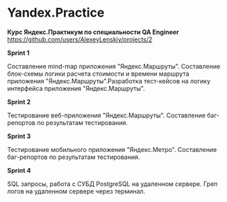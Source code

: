 # Yandex.Practice

**Курс Яндекс.Практикум по специальности QA Engineer**
        https://github.com/users/AlexeyLenskiy/projects/2

**Sprint 1** 
        

Составление mind-map приложения "Яндекс.Маршруты". Составление блок-схемы логики расчета стоимости и времени маршрута приложения "Яндекс.Маршруты".Разработка тест-кейсов на логику интерфейса приложения "Яндекс.Маршруты".


**Sprint 2** 
  

Тестирование веб-приложения "Яндекс.Маршруты". Составление баг-репортов по результатам тестирования.


**Sprint 3** 


Тестирование мобильного приложения "Яндекс.Метро". Составление баг-репортов по результатам тестирования.


**Sprint 4**
        

SQL запросы, работа с СУБД PostgreSQL на удаленном сервере. Греп логов на удаленном сервере через терминал.
